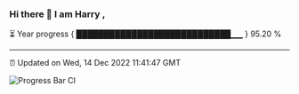 ### Hi there 👋 I am Harry , 

⏳ Year progress { ████████████████████████████▁▁ } 95.20 %

---

⏰ Updated on Wed, 14 Dec 2022 11:41:47 GMT

![Progress Bar CI](https://github.com/duykhang68/duykhang68/workflows/Progress%20Bar%20CI/badge.svg)
